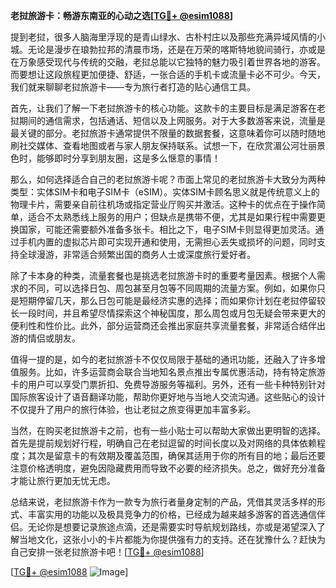 **老挝旅游卡：畅游东南亚的心动之选[[TG💪+ @esim1088](https://t.me/s/esim1088)]**

提到老挝，很多人脑海里浮现的是青山绿水、古朴村庄以及那些充满异域风情的小城。无论是漫步在琅勃拉邦的清晨市场，还是在万荣的喀斯特地貌间骑行，亦或是在万象感受现代与传统的交融，老挝总能以它独特的魅力吸引着世界各地的游客。而要想让这段旅程更加便捷、舒适，一张合适的手机卡或流量卡必不可少。今天，我们就来聊聊老挝旅游卡——专为旅行者打造的贴心通信工具。

首先，让我们了解一下老挝旅游卡的核心功能。这款卡的主要目标是满足游客在老挝期间的通信需求，包括通话、短信以及上网服务。对于大多数游客来说，流量是最关键的部分。老挝旅游卡通常提供不限量的数据套餐，这意味着你可以随时随地刷社交媒体、查看地图或者与家人朋友保持联系。试想一下，在欣赏湄公河壮丽景色时，能够即时分享到朋友圈，这是多么惬意的事情！

那么，如何选择适合自己的老挝旅游卡呢？市面上常见的老挝旅游卡大致分为两种类型：实体SIM卡和电子SIM卡（eSIM）。实体SIM卡顾名思义就是传统意义上的物理卡片，需要亲自前往机场或指定营业厅购买并激活。这种卡的优点在于操作简单，适合不太熟悉线上服务的用户；但缺点是携带不便，尤其是如果行程中需要更换国家，可能还需要额外准备多张卡。相比之下，电子SIM卡则显得更加灵活。通过手机内置的虚拟芯片即可实现开通和使用，无需担心丢失或损坏的问题，同时支持全球漫游，非常适合频繁出国的商务人士或深度旅行爱好者。

除了卡本身的种类，流量套餐也是挑选老挝旅游卡时的重要考量因素。根据个人需求的不同，可以选择日包、周包甚至月包等不同周期的流量方案。例如，如果你只是短期停留几天，那么日包可能是最经济实惠的选择；而如果你计划在老挝停留较长一段时间，并且希望尽情探索这个神秘国度，那么周包或月包无疑会带来更大的便利性和性价比。此外，部分运营商还会推出家庭共享流量套餐，非常适合结伴出游的情侣或朋友。

值得一提的是，如今的老挝旅游卡不仅仅局限于基础的通讯功能，还融入了许多增值服务。比如，许多运营商会联合当地知名景点推出专属优惠活动，持有特定旅游卡的用户可以享受门票折扣、免费导游服务等福利。另外，还有一些卡种特别针对国际旅客设计了语音翻译功能，帮助你更好地与当地人交流沟通。这些贴心的设计不仅提升了用户的旅行体验，也让老挝之旅变得更加丰富多彩。

当然，在购买老挝旅游卡之前，也有一些小贴士可以帮助大家做出更明智的选择。首先是提前规划好行程，明确自己在老挝逗留的时间长度以及对网络的具体依赖程度；其次是留意卡的有效期及覆盖范围，确保其适用于你的所有目的地；最后还要注意价格透明度，避免因隐藏费用而导致不必要的经济损失。总之，做好充分准备才能让旅行更加无忧无虑。

总结来说，老挝旅游卡作为一款专为旅行者量身定制的产品，凭借其灵活多样的形式、丰富实用的功能以及极具竞争力的价格，已经成为越来越多游客的首选通信伴侣。无论你是想要记录旅途点滴，还是需要实时导航规划路线，亦或是渴望深入了解当地文化，这张小小的卡片都能为你提供强有力的支持。还在犹豫什么？赶快为自己安排一张老挝旅游卡吧！[[TG💪+ @esim1088](https://t.me/s/esim1088)]

[[TG💪+ @esim1088](https://t.me/s/esim1088) ![Image](https://i.postimg.cc/4NQfJmqS/Snipaste-2025-05-13-00-14-12.png)]